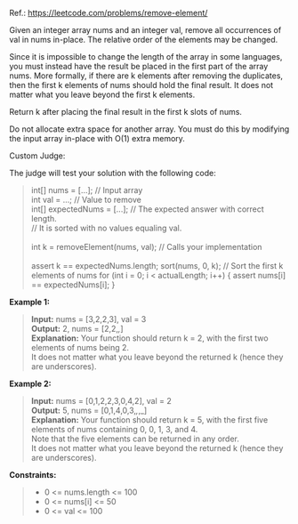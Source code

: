 Ref.: https://leetcode.com/problems/remove-element/

Given an integer array nums and an integer val, remove all occurrences of val in nums in-place. The relative order of the elements may be changed.

Since it is impossible to change the length of the array in some languages, you must instead have the result be placed in the first part of the array nums. More formally, if there are k elements after removing the duplicates, then the first k elements of nums should hold the final result. It does not matter what you leave beyond the first k elements.

Return k after placing the final result in the first k slots of nums.

Do not allocate extra space for another array. You must do this by modifying the input array in-place with O(1) extra memory.

Custom Judge:

The judge will test your solution with the following code:

>int[] nums = [...]; // Input array <br/>
int val = ...; // Value to remove <br/>
int[] expectedNums = [...]; // The expected answer with correct length. <br/>
// It is sorted with no values equaling val.<br/><br/>
int k = removeElement(nums, val); // Calls your implementation<br/><br/>
assert k == expectedNums.length;
sort(nums, 0, k); // Sort the first k elements of nums
for (int i = 0; i < actualLength; i++) {
assert nums[i] == expectedNums[i];
}

**Example 1:**

>**Input:** nums = [3,2,2,3], val = 3<br/>
**Output:** 2, nums = [2,2,_,_]<br/>
**Explanation:** Your function should return k = 2, with the first two elements of nums being 2.<br/>
It does not matter what you leave beyond the returned k (hence they are underscores).<br/>

**Example 2:**

>**Input:** nums = [0,1,2,2,3,0,4,2], val = 2<br/>
**Output:** 5, nums = [0,1,4,0,3,_,_,_]<br/>
**Explanation:** Your function should return k = 5, with the first five elements of nums containing 0, 0, 1, 3, and 4.<br/>
Note that the five elements can be returned in any order.<br/>
It does not matter what you leave beyond the returned k (hence they are underscores).<br/>


**Constraints:**
>* 0 <= nums.length <= 100<br/>
>* 0 <= nums[i] <= 50<br/>
>* 0 <= val <= 100<br/>
